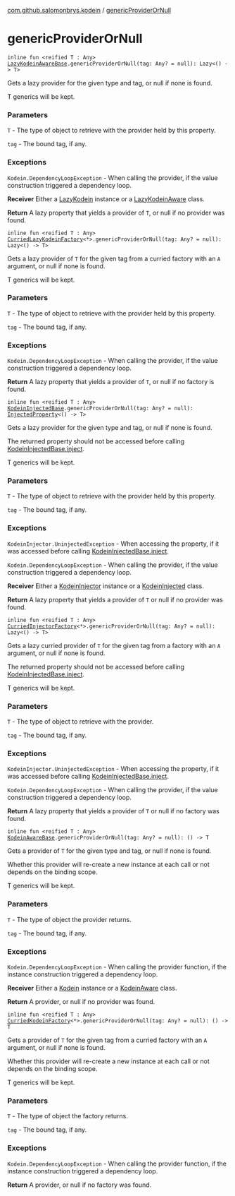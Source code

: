 [com.github.salomonbrys.kodein](index.md) / [genericProviderOrNull](.)

# genericProviderOrNull

`inline fun <reified T : Any> `[`LazyKodeinAwareBase`](-lazy-kodein-aware-base/index.md)`.genericProviderOrNull(tag: Any? = null): Lazy<() -> T>`

Gets a lazy provider for the given type and tag, or null if none is found.

T generics will be kept.

### Parameters

`T` - The type of object to retrieve with the provider held by this property.

`tag` - The bound tag, if any.

### Exceptions

`Kodein.DependencyLoopException` - When calling the provider, if the value construction triggered a dependency loop.

**Receiver**
Either a [LazyKodein](-lazy-kodein/index.md) instance or a [LazyKodeinAware](-lazy-kodein-aware.md) class.

**Return**
A lazy property that yields a provider of `T`, or null if no provider was found.

`inline fun <reified T : Any> `[`CurriedLazyKodeinFactory`](-curried-lazy-kodein-factory/index.md)`<*>.genericProviderOrNull(tag: Any? = null): Lazy<() -> T>`

Gets a lazy provider of `T` for the given tag from a curried factory with an `A` argument, or null if none is found.

T generics will be kept.

### Parameters

`T` - The type of object to retrieve with the provider held by this property.

`tag` - The bound tag, if any.

### Exceptions

`Kodein.DependencyLoopException` - When calling the provider, if the value construction triggered a dependency loop.

**Return**
A lazy property that yields a provider of `T`, or null if no factory is found.

`inline fun <reified T : Any> `[`KodeinInjectedBase`](-kodein-injected-base/index.md)`.genericProviderOrNull(tag: Any? = null): `[`InjectedProperty`](-injected-property/index.md)`<() -> T>`

Gets a lazy provider for the given type and tag, or null if none is found.

The returned property should not be accessed before calling [KodeinInjectedBase.inject](-kodein-injected-base/inject.md).

T generics will be kept.

### Parameters

`T` - The type of object to retrieve with the provider held by this property.

`tag` - The bound tag, if any.

### Exceptions

`KodeinInjector.UninjectedException` - When accessing the property, if it was accessed before calling [KodeinInjectedBase.inject](-kodein-injected-base/inject.md).

`Kodein.DependencyLoopException` - When calling the provider, if the value construction triggered a dependency loop.

**Receiver**
Either a [KodeinInjector](-kodein-injector/index.md) instance or a [KodeinInjected](-kodein-injected.md) class.

**Return**
A lazy property that yields a provider of `T` or null if no provider was found.

`inline fun <reified T : Any> `[`CurriedInjectorFactory`](-curried-injector-factory/index.md)`<*>.genericProviderOrNull(tag: Any? = null): Lazy<() -> T>`

Gets a lazy curried provider of `T` for the given tag from a factory with an `A` argument, or null if none is found.

The returned property should not be accessed before calling [KodeinInjectedBase.inject](-kodein-injected-base/inject.md).

T generics will be kept.

### Parameters

`T` - The type of object to retrieve with the provider.

`tag` - The bound tag, if any.

### Exceptions

`KodeinInjector.UninjectedException` - When accessing the property, if it was accessed before calling [KodeinInjectedBase.inject](-kodein-injected-base/inject.md).

`Kodein.DependencyLoopException` - When calling the provider, if the value construction triggered a dependency loop.

**Return**
A lazy property that yields a provider of `T` or null if no factory was found.

`inline fun <reified T : Any> `[`KodeinAwareBase`](-kodein-aware-base/index.md)`.genericProviderOrNull(tag: Any? = null): () -> T`

Gets a provider of `T` for the given type and tag, or null if none is found.

Whether this provider will re-create a new instance at each call or not depends on the binding scope.

T generics will be kept.

### Parameters

`T` - The type of object the provider returns.

`tag` - The bound tag, if any.

### Exceptions

`Kodein.DependencyLoopException` - When calling the provider function, if the instance construction triggered a dependency loop.

**Receiver**
Either a [Kodein](-kodein/index.md) instance or a [KodeinAware](-kodein-aware.md) class.

**Return**
A provider, or null if no provider was found.

`inline fun <reified T : Any> `[`CurriedKodeinFactory`](-curried-kodein-factory/index.md)`<*>.genericProviderOrNull(tag: Any? = null): () -> T`

Gets a provider of `T` for the given tag from a curried factory with an `A` argument, or null if none is found.

Whether this provider will re-create a new instance at each call or not depends on the binding scope.

T generics will be kept.

### Parameters

`T` - The type of object the factory returns.

`tag` - The bound tag, if any.

### Exceptions

`Kodein.DependencyLoopException` - When calling the provider function, if the instance construction triggered a dependency loop.

**Return**
A provider, or null if no factory was found.


